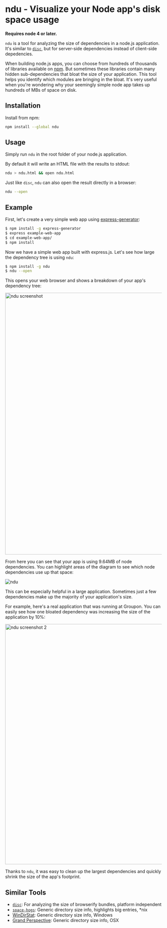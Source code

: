 # ndu - Visualize your Node app's disk space usage

**Requires node 4 or later.**

`ndu` is a tool for analyzing the size of dependencies in a node.js application.
It's similar to [`disc`](https://npmjs.com/disc), but for server-side
dependencies instead of client-side depedencies.

When building node.js apps, you can choose from hundreds of thousands of
libraries available on [npm](https://www.npmjs.com/). But sometimes these
libraries contain many hidden sub-dependencies that bloat the size of your
application. This tool helps you identify which modules are bringing in the bloat.
It's very useful when you're wondering why your seemingly simple node app takes up
hundreds of MBs of space on disk.

## Installation

Install from npm:

```bash
npm install --global ndu
```

## Usage

Simply run `ndu` in the root folder of your node.js application.

By default it will write an HTML file with the results to stdout:

```bash
ndu > ndu.html && open ndu.html
```

Just like `disc`, `ndu` can also open the result directly in a browser:

```bash
ndu --open
```

## Example

First, let's create a very simple web app using
[express-generator](https://www.npmjs.com/package/express-generator):

```bash
$ npm install -g express-generator
$ express example-web-app
$ cd example-web-app/
$ npm install
```

Now we have a simple web app built with express.js. Let's see how large the
dependency tree is using `ndu`:

```bash
$ npm install -g ndu
$ ndu --open
```

This opens your web browser and shows a breakdown of your app's dependency
tree:

<img width="840" alt="ndu screenshot" src="https://cloud.githubusercontent.com/assets/896692/14235172/2b5c4a24-f9ab-11e5-8dbf-f36472eb4b50.png">

From here you can see that your app is using 9.64MB of node dependencies. You
can highlight areas of the diagram to see which node dependencies use up that
space:

![ndu](https://cloud.githubusercontent.com/assets/896692/14235174/359da050-f9ab-11e5-82fe-3211a7df8a8b.gif)

This can be especially helpful in a large application. Sometimes just a few
dependencies make up the majority of your application's size.

For example, here's a real application that was running at Groupon. You can
easily see how one bloated dependency was increasing the size of the application by 10%:

<img width="771" alt="ndu screenshot 2" src="https://cloud.githubusercontent.com/assets/896692/14235173/311c5eb8-f9ab-11e5-8cd1-9f823de6b0fa.png">

Thanks to `ndu`, it was easy to clean up the largest dependencies and quickly
shrink the size of the app's footprint.

## Similar Tools

* [`disc`](https://npmjs.com/disc): For analyzing the size of browserify bundles, platform independent
* [`space-hogs`](https://github.com/dylang/space-hogs): Generic directory size info, highlights big entries, *nix
* [WinDirStat](https://windirstat.info/): Generic directory size info, Windows
* [Grand Perspective](http://grandperspectiv.sourceforge.net/): Generic directory size info, OSX
